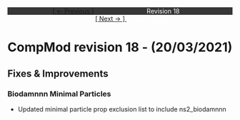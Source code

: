 <div style="width:100%;background-color:#373737;color:#FFFFFF;text-align:center">
<div style="display:inline-block;float:left;padding-left:20%">
<a href="revision17">
[ <- Previous ]
</a>
</div>
<div style="display:inline-block;">
Revision 18
</div>
<div style="display:inline-block;float:right;padding-right:20%">
<a href="revision19">
[ Next -> ]
</a>
[ Next -> ]
</a>
[ Next -> ]
</a>
</div>
</div>

<br />

# CompMod revision 18 - (20/03/2021)
## Fixes & Improvements

### Biodamnnn Minimal Particles
* Updated minimal particle prop exclusion list to include ns2_biodamnnn

<br/>

